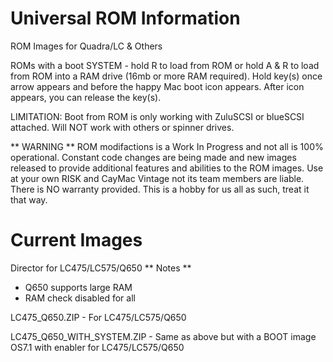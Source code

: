 # Universal ROM Information
ROM Images for Quadra/LC &amp; Others

ROMs with a boot SYSTEM - hold R to load from ROM or hold A & R to load from ROM into a RAM drive (16mb or more RAM required). Hold key(s) once arrow appears and before the happy Mac boot icon appears. After icon appears, you can release the key(s).

LIMITATION: Boot from ROM is only working with ZuluSCSI or blueSCSI attached. Will NOT work with others or spinner drives.

** WARNING **
ROM modifactions is a Work In Progress and not all is 100% operational. Constant code changes are being made and new images released to provide additional features and abilities to the ROM images. Use at your own RISK and CayMac Vintage not its team members are liable. There is NO warranty provided. This is a hobby for us all as such, treat it that way.

# Current Images
Director for LC475/LC575/Q650
  ** Notes **
  - Q650 supports large RAM
  - RAM check disabled for all
    
  LC475_Q650.ZIP - For LC475/LC575/Q650
  
  LC475_Q650_WITH_SYSTEM.ZIP - Same as above but with a BOOT image OS7.1 with enabler for LC475/LC575/Q650
